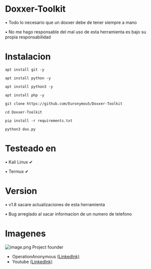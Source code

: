 # Doxxer-Toolkit
• Todo lo necesario que un doxxer debe de tener siempre a mano

• No me hago responsable del mal uso de esta herramienta es bajo su propia responsabilidad
# Instalacion
```
apt install git -y
```
```
apt install python -y
```
```
apt install python3 -y
```
```
apt install php -y
```
```
git clone https://github.com/Euronymou5/Doxxer-Toolkit
```
```
cd Doxxer-Toolkit
```
```
pip install -r requirements.txt
```
```
python3 dox.py
```
# Testeado en
• Kali Linux ✔

• Termux ✔
# Version
• v1.8  sacare actualizaciones de esta herramienta

• Bug arreglado al sacar informacion de un numero de telefono

# Imagenes
![image.png](https://github.com/Euronymou5/Doxxer-Toolkit/blob/main/.imagenes/imagen.png?raw=true)
Project founder
*   OperationAnonymous [(LinkedInk)](https://github.com/OperationAnonymous)
*   Youtube [(LinkedInk)](https://www.youtube.com/channel/UCeqcVSPaOFqXOaPenZ0kpJA)
